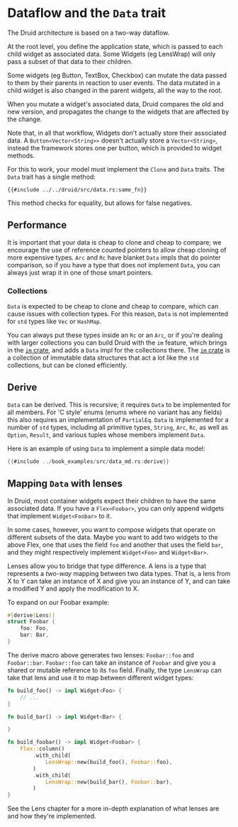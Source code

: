 # Dataflow and the `Data` trait

The Druid architecture is based on a two-way dataflow.

At the root level, you define the application state, which is passed to each child widget as associated data. Some Widgets (eg LensWrap) will only pass a subset of that data to their children.

Some widgets (eg Button, TextBox, Checkbox) can mutate the data passed to them by their parents in reaction to user events. The data mutated in a child widget is also changed in the parent widgets, all the way to the root.

When you mutate a widget's associated data, Druid compares the old and new version, and propagates the change to the widgets that are affected by the change.

Note that, in all that workflow, Widgets don't actually store their associated data. A `Button<Vector<String>>` doesn't actually store a `Vector<String>`, instead the framework stores one per button, which is provided to widget methods.

For this to work, your model must implement the `Clone` and `Data` traits. The `Data` trait has a single method:

```rust,no_run,noplaypen
{{#include ../../druid/src/data.rs:same_fn}}
```

This method checks for equality, but allows for false negatives.


## Performance

It is important that your data is cheap to clone and cheap to compare; we encourage the use of reference counted pointers to allow cheap cloning of more expensive types. `Arc` and `Rc` have blanket `Data` impls that do pointer comparison, so if you have a type that does not implement `Data`, you can always just wrap it in one of those smart pointers.

### Collections

`Data` is expected to be cheap to clone and cheap to compare, which can cause
issues with collection types. For this reason, `Data` is not implemented for
`std` types like `Vec` or `HashMap`.

You can always put these types inside an `Rc` or an `Arc`, or if you're dealing with
larger collections you can build Druid with the `im` feature, which brings in
the [`im` crate], and adds a `Data` impl for the collections there. The [`im`
crate] is a collection of immutable data structures that act a lot like the `std`
collections, but can be cloned efficiently.


## Derive

`Data` can be derived. This is recursive; it requires `Data` to be implemented
for all members. For 'C style' enums (enums where no variant has any fields)
this also requires an implementation of `PartialEq`. `Data` is implemented for
a number of `std` types, including all primitive types, `String`, `Arc`, `Rc`,
as well as `Option`, `Result`, and various tuples whose members implement
`Data`.

Here is an example of using `Data` to implement a simple data model:

```rust
{{#include ../book_examples/src/data_md.rs:derive}}
```

[`im` crate]: https://docs.rs/im


## Mapping `Data` with lenses

In Druid, most container widgets expect their children to have the same associated data. If you have a `Flex<Foobar>`, you can only append widgets that implement `Widget<Foobar>` to it.

In some cases, however, you want to compose widgets that operate on different subsets of the data. Maybe you want to add two widgets to the above Flex, one that uses the field `foo` and another that uses the field `bar`, and they might respectively implement `Widget<Foo>` and `Widget<Bar>`.

Lenses allow you to bridge that type difference. A lens is a type that represents a *two-way* mapping between two data types. That is, a lens from X to Y can take an instance of X and give you an instance of Y, and can take a modified Y and apply the modification to X.

To expand on our Foobar example:

```rust
#[derive(Lens)]
struct Foobar {
    foo: Foo,
    bar: Bar,
}
```

The derive macro above generates two lenses: `Foobar::foo` and `Foobar::bar`. `Foobar::foo` can take an instance of `Foobar` and give you a shared or mutable reference to its `foo` field. Finally, the type `LensWrap` can take that lens and use it to map between different widget types:

```rust
fn build_foo() -> impl Widget<Foo> {
    // ...
}

fn build_bar() -> impl Widget<Bar> {

}

fn build_foobar() -> impl Widget<Foobar> {
    Flex::column()
        .with_child(
            LensWrap::new(build_foo(), Foobar::foo),
        )
        .with_child(
            LensWrap::new(build_bar(), Foobar::bar),
        )
}
```

See the Lens chapter for a more in-depth explanation of what lenses are and how they're implemented.
